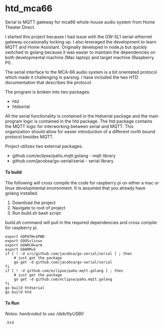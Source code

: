 # htd_mca66
Serial to MQTT gateway for mca66 whole-house audio system from Home Theater Direct.



I started this project because I had issue with the GW-SL1 serial-ethernet gateway occasionally locking up. I also leveraged the development to learn MQTT and Home Assistant. Originally developed in node.js but quickly switched to golang because it was easier to maintain the dependencies on both developmental machine (Mac laptop) and target machine (Raspberry PI).

The serial interface to the MCA-66 audio system is a bit orientated protocol which made it challenging in parsing. I have included the two HTD documentation that describes the protocol.

The program is broken into two packages:
* htd
* htdserial

All the serial functionality is contained in the htdserial package and the main program logic is contained in the htd package. The htd package contains the MQTT logic for interworking between serial and MQTT. This organization should allow for easier introduction of a different north bound protocol besides MQTT.

Project utilizes two external packages:
  * github.com/eclipse/paho.mqtt.golang - mqtt library
  * github.com/jacobsa/go-serial/serial - serial library

#### To build
The following will cross compile the code for raspberry pi on either a mac or linux developmental environment. It is assumed that you already have golang installed.
1. Download the project
2. Navigate to root of project
3. Run build.sh bash script

build.sh command will pull in the required dependencies and cross compile for raspberry pi.
```
export GOPATH=$PWD
export GOOS=linux
export GOARCH=arm
export GOARM=5
if [ ! -d src/github.com/jacobsa/go-serial/serial ] ; then
    # just get the package
    go get -d github.com/jacobsa/go-serial/serial
fi
if [ ! -d github.com/eclipse/paho.mqtt.golang ] ; then
    # just get the package
    go get -d github.com/eclipse/paho.mqtt.golang
fi
go build htdserial
go build htd
```

#### To Run
*Notes: hardcoded to use /deb/ttyUSB0*
```
.htd
````
